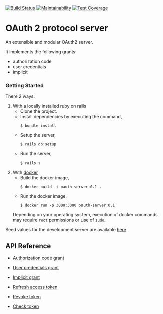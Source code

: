 [![Build Status](https://travis-ci.org/ngendah/oauth2-proto-server.svg?branch=master)](https://travis-ci.org/ngendah/oauth2-proto-server)
[![Maintainability](https://api.codeclimate.com/v1/badges/6600fbcd63dc5bdd2809/maintainability)](https://codeclimate.com/github/ngendah/oauth2-proto-server/maintainability)
[![Test Coverage](https://api.codeclimate.com/v1/badges/6600fbcd63dc5bdd2809/test_coverage)](https://codeclimate.com/github/ngendah/oauth2-proto-server/test_coverage)

OAuth 2 protocol server 
=======================
An extensible and modular OAuth2 server.

It implements the following grants:
* authorization code
* user credentials
* implicit

### Getting Started
There 2 ways:

1. With a locally installed ruby on rails
    * Clone the project.
    * Install dependencies by executing the command,
        ```
        $ bundle install
        ```
     * Setup the server,
        ```
        $ rails db:setup
        ```
     * Run the server,
        ```
        $ rails s
        ```
2. With [docker](www.docker.com)
    * Build the docker image,
        ```
        $ docker build -t oauth-server:0.1 .
        ```
    * Run the docker image,
        ```
        $ docker run -p 3000:3000 oauth-server:0.1
        ```
    Depending on your operating system, execution of docker commands may require `root` permissions or use of `sudo`.


Seed values for the development server are available [here](./db/seeds.rb)

## API Reference
* [Authorization code grant](./docs/authorization-code.md)

* [User credentials grant](./docs/user-credentials.md)

* [Implicit grant](./docs/implicit-grant.md)

* [Refresh access token](./docs/refresh-access-token.md)

* [Revoke token](./docs/revoke-token.md)

* [Check token](./docs/check-token.md)